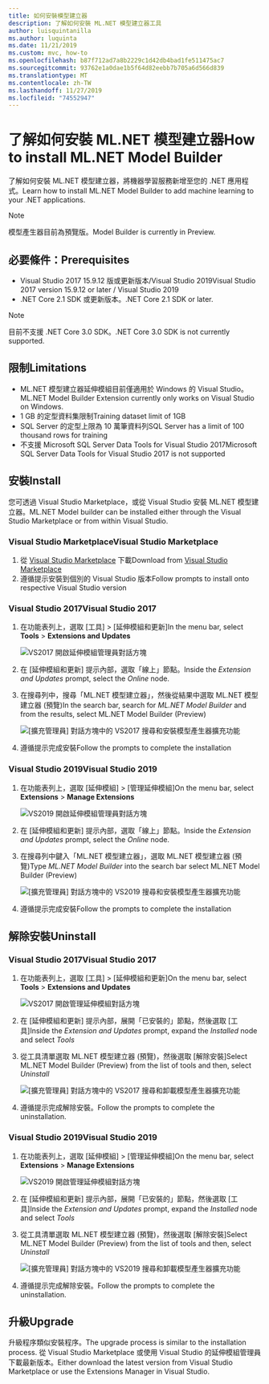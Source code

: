 ```yaml
---
title: 如何安裝模型建立器
description: 了解如何安裝 ML.NET 模型建立器工具
author: luisquintanilla
ms.author: luquinta
ms.date: 11/21/2019
ms.custom: mvc, how-to
ms.openlocfilehash: b87f712ad7a8b2229c1d42db4bad1fe511475ac7
ms.sourcegitcommit: 93762e1a0dae1b5f64d82eebb7b705a6d566d839
ms.translationtype: MT
ms.contentlocale: zh-TW
ms.lasthandoff: 11/27/2019
ms.locfileid: "74552947"
---
```

# <a name="how-to-install-mlnet-model-builder"></a><span data-ttu-id="6efbd-103">了解如何安裝 ML.NET 模型建立器</span><span class="sxs-lookup"><span data-stu-id="6efbd-103">How to install ML.NET Model Builder</span></span>

<span data-ttu-id="6efbd-104">了解如何安裝 ML.NET 模型建立器，將機器學習服務新增至您的 .NET 應用程式。</span><span class="sxs-lookup"><span data-stu-id="6efbd-104">Learn how to install ML.NET Model Builder to add machine learning to your .NET applications.</span></span>

> [!NOTE]
> <span data-ttu-id="6efbd-105">模型產生器目前為預覽版。</span><span class="sxs-lookup"><span data-stu-id="6efbd-105">Model Builder is currently in Preview.</span></span>

## <a name="prerequisites"></a><span data-ttu-id="6efbd-106">必要條件：</span><span class="sxs-lookup"><span data-stu-id="6efbd-106">Prerequisites</span></span>

- <span data-ttu-id="6efbd-107">Visual Studio 2017 15.9.12 版或更新版本/Visual Studio 2019</span><span class="sxs-lookup"><span data-stu-id="6efbd-107">Visual Studio 2017 version 15.9.12 or later / Visual Studio 2019</span></span>
- <span data-ttu-id="6efbd-108">.NET Core 2.1 SDK 或更新版本。</span><span class="sxs-lookup"><span data-stu-id="6efbd-108">.NET Core 2.1 SDK or later.</span></span>

> [!NOTE]
> <span data-ttu-id="6efbd-109">目前不支援 .NET Core 3.0 SDK。</span><span class="sxs-lookup"><span data-stu-id="6efbd-109">.NET Core 3.0 SDK is not currently supported.</span></span>

## <a name="limitations"></a><span data-ttu-id="6efbd-110">限制</span><span class="sxs-lookup"><span data-stu-id="6efbd-110">Limitations</span></span>

- <span data-ttu-id="6efbd-111">ML.NET 模型建立器延伸模組目前僅適用於 Windows 的 Visual Studio。</span><span class="sxs-lookup"><span data-stu-id="6efbd-111">ML.NET Model Builder Extension currently only works on Visual Studio on Windows.</span></span>
- <span data-ttu-id="6efbd-112">1 GB 的定型資料集限制</span><span class="sxs-lookup"><span data-stu-id="6efbd-112">Training dataset limit of 1GB</span></span>
- <span data-ttu-id="6efbd-113">SQL Server 的定型上限為 10 萬筆資料列</span><span class="sxs-lookup"><span data-stu-id="6efbd-113">SQL Server has a limit of 100 thousand rows for training</span></span>
- <span data-ttu-id="6efbd-114">不支援 Microsoft SQL Server Data Tools for Visual Studio 2017</span><span class="sxs-lookup"><span data-stu-id="6efbd-114">Microsoft SQL Server Data Tools for Visual Studio 2017 is not supported</span></span>

## <a name="install"></a><span data-ttu-id="6efbd-115">安裝</span><span class="sxs-lookup"><span data-stu-id="6efbd-115">Install</span></span>

<span data-ttu-id="6efbd-116">您可透過 Visual Studio Marketplace，或從 Visual Studio 安裝 ML.NET 模型建立器。</span><span class="sxs-lookup"><span data-stu-id="6efbd-116">ML.NET Model builder can be installed either through the Visual Studio Marketplace or from within Visual Studio.</span></span>

### <a name="visual-studio-marketplace"></a><span data-ttu-id="6efbd-117">Visual Studio Marketplace</span><span class="sxs-lookup"><span data-stu-id="6efbd-117">Visual Studio Marketplace</span></span>

1. <span data-ttu-id="6efbd-118">從 [Visual Studio Marketplace](https://marketplace.visualstudio.com/items?itemName=MLNET.07) 下載</span><span class="sxs-lookup"><span data-stu-id="6efbd-118">Download from [Visual Studio Marketplace](https://marketplace.visualstudio.com/items?itemName=MLNET.07)</span></span>
1. <span data-ttu-id="6efbd-119">遵循提示安裝到個別的 Visual Studio 版本</span><span class="sxs-lookup"><span data-stu-id="6efbd-119">Follow prompts to install onto respective Visual Studio version</span></span>

### <a name="visual-studio-2017"></a><span data-ttu-id="6efbd-120">Visual Studio 2017</span><span class="sxs-lookup"><span data-stu-id="6efbd-120">Visual Studio 2017</span></span>

1. <span data-ttu-id="6efbd-121">在功能表列上，選取 [工具] > [延伸模組和更新]</span><span class="sxs-lookup"><span data-stu-id="6efbd-121">In the menu bar, select **Tools** > **Extensions and Updates**</span></span>

    ![VS2017 開啟延伸模組管理員對話方塊](./media/install-model-builder/vs2017-open-extensions-manager.png)

1. <span data-ttu-id="6efbd-123">在 [延伸模組和更新] 提示內部，選取「線上」節點。</span><span class="sxs-lookup"><span data-stu-id="6efbd-123">Inside the *Extension and Updates* prompt, select the *Online* node.</span></span>
1. <span data-ttu-id="6efbd-124">在搜尋列中，搜尋「ML.NET 模型建立器」，然後從結果中選取 ML.NET 模型建立器 (預覽)</span><span class="sxs-lookup"><span data-stu-id="6efbd-124">In the search bar, search for *ML.NET Model Builder* and from the results, select ML.NET Model Builder (Preview)</span></span>

    ![[擴充管理員] 對話方塊中的 VS2017 搜尋和安裝模型產生器擴充功能](./media/install-model-builder/vs2017-install-model-builder.png)

1. <span data-ttu-id="6efbd-126">遵循提示完成安裝</span><span class="sxs-lookup"><span data-stu-id="6efbd-126">Follow the prompts to complete the installation</span></span>

### <a name="visual-studio-2019"></a><span data-ttu-id="6efbd-127">Visual Studio 2019</span><span class="sxs-lookup"><span data-stu-id="6efbd-127">Visual Studio 2019</span></span>

1. <span data-ttu-id="6efbd-128">在功能表列上，選取 [延伸模組] > [管理延伸模組]</span><span class="sxs-lookup"><span data-stu-id="6efbd-128">On the menu bar, select **Extensions** > **Manage Extensions**</span></span>

    ![VS2019 開啟延伸模組管理員對話方塊](./media/install-model-builder/vs2019-open-extensions-manager.png)

1. <span data-ttu-id="6efbd-130">在 [延伸模組和更新] 提示內部，選取「線上」節點。</span><span class="sxs-lookup"><span data-stu-id="6efbd-130">Inside the *Extension and Updates* prompt, select the *Online* node.</span></span>
1. <span data-ttu-id="6efbd-131">在搜尋列中鍵入「ML.NET 模型建立器」，選取 ML.NET 模型建立器 (預覽)</span><span class="sxs-lookup"><span data-stu-id="6efbd-131">Type *ML.NET Model Builder* into the search bar select ML.NET Model Builder (Preview)</span></span>

    ![[擴充管理員] 對話方塊中的 VS2019 搜尋和安裝模型產生器擴充功能](./media/install-model-builder/vs2019-install-model-builder.png)

1. <span data-ttu-id="6efbd-133">遵循提示完成安裝</span><span class="sxs-lookup"><span data-stu-id="6efbd-133">Follow the prompts to complete the installation</span></span>

## <a name="uninstall"></a><span data-ttu-id="6efbd-134">解除安裝</span><span class="sxs-lookup"><span data-stu-id="6efbd-134">Uninstall</span></span>

### <a name="visual-studio-2017"></a><span data-ttu-id="6efbd-135">Visual Studio 2017</span><span class="sxs-lookup"><span data-stu-id="6efbd-135">Visual Studio 2017</span></span>

1. <span data-ttu-id="6efbd-136">在功能表列上，選取 [工具] > [延伸模組和更新]</span><span class="sxs-lookup"><span data-stu-id="6efbd-136">On the menu bar, select **Tools** > **Extensions and Updates**</span></span>

    ![VS2017 開啟管理延伸模組對話方塊](./media/install-model-builder/vs2017-open-extensions-manager.png)

1. <span data-ttu-id="6efbd-138">在 [延伸模組和更新] 提示內部，展開「已安裝的」節點，然後選取 [工具]</span><span class="sxs-lookup"><span data-stu-id="6efbd-138">Inside the *Extension and Updates* prompt, expand the *Installed* node and select *Tools*</span></span>
1. <span data-ttu-id="6efbd-139">從工具清單選取 ML.NET 模型建立器 (預覽)，然後選取 [解除安裝]</span><span class="sxs-lookup"><span data-stu-id="6efbd-139">Select ML.NET Model Builder (Preview) from the list of tools and then, select *Uninstall*</span></span>

    ![[擴充管理員] 對話方塊中的 VS2017 搜尋和卸載模型產生器擴充功能](./media/install-model-builder/vs2017-uninstall-model-builder.png)

1. <span data-ttu-id="6efbd-141">遵循提示完成解除安裝。</span><span class="sxs-lookup"><span data-stu-id="6efbd-141">Follow the prompts to complete the uninstallation.</span></span>

### <a name="visual-studio-2019"></a><span data-ttu-id="6efbd-142">Visual Studio 2019</span><span class="sxs-lookup"><span data-stu-id="6efbd-142">Visual Studio 2019</span></span>

1. <span data-ttu-id="6efbd-143">在功能表列上，選取 [延伸模組] > [管理延伸模組]</span><span class="sxs-lookup"><span data-stu-id="6efbd-143">On the menu bar, select **Extensions** > **Manage Extensions**</span></span>

    ![VS2019 開啟管理延伸模組對話方塊](./media/install-model-builder/vs2019-open-extensions-manager.png)

1. <span data-ttu-id="6efbd-145">在 [延伸模組和更新] 提示內部，展開「已安裝的」節點，然後選取 [工具]</span><span class="sxs-lookup"><span data-stu-id="6efbd-145">Inside the *Extension and Updates* prompt, expand the *Installed* node and select *Tools*</span></span>
1. <span data-ttu-id="6efbd-146">從工具清單選取 ML.NET 模型建立器 (預覽)，然後選取 [解除安裝]</span><span class="sxs-lookup"><span data-stu-id="6efbd-146">Select ML.NET Model Builder (Preview) from the list of tools and then, select *Uninstall*</span></span>

    ![[擴充管理員] 對話方塊中的 VS2019 搜尋和卸載模型產生器擴充功能](./media/install-model-builder/vs2019-uninstall-model-builder.png)

1. <span data-ttu-id="6efbd-148">遵循提示完成解除安裝。</span><span class="sxs-lookup"><span data-stu-id="6efbd-148">Follow the prompts to complete the uninstallation.</span></span>

## <a name="upgrade"></a><span data-ttu-id="6efbd-149">升級</span><span class="sxs-lookup"><span data-stu-id="6efbd-149">Upgrade</span></span>

<span data-ttu-id="6efbd-150">升級程序類似安裝程序。</span><span class="sxs-lookup"><span data-stu-id="6efbd-150">The upgrade process is similar to the installation process.</span></span> <span data-ttu-id="6efbd-151">從 Visual Studio Marketplace 或使用 Visual Studio 的延伸模組管理員下載最新版本。</span><span class="sxs-lookup"><span data-stu-id="6efbd-151">Either download the latest version from Visual Studio Marketplace or use the Extensions Manager in Visual Studio.</span></span>
